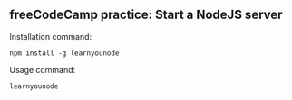 freeCodeCamp practice: Start a NodeJS server
--------------------------------------------

Installation command:
```
npm install -g learnyounode
```

Usage command:
```
learnyounode
```
